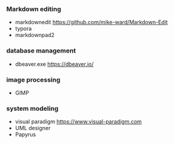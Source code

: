 ### Markdown editing
- markdownedit    https://github.com/mike-ward/Markdown-Edit
- typora   
- markdownpad2
### database management
- dbeaver.exe      https://dbeaver.io/
### image processing
- GIMP 
### system modeling
- visual paradigm  https://www.visual-paradigm.com
- UML designer 
- Papyrus

